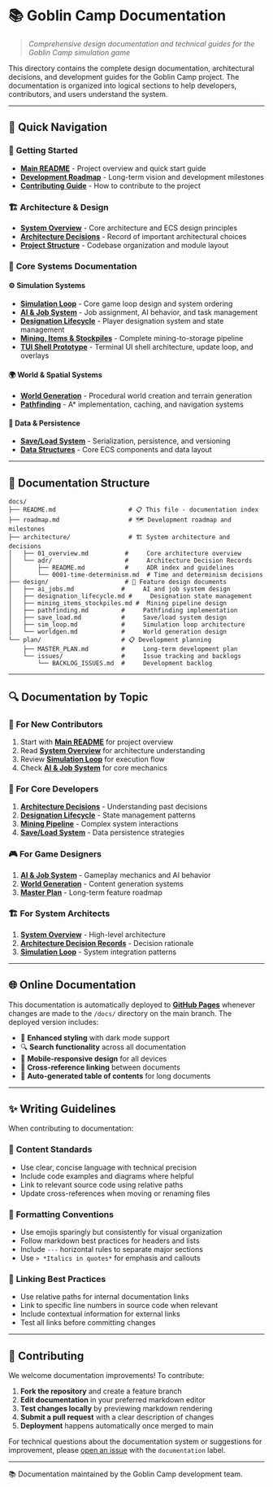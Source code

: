 # 📚 Goblin Camp Documentation

> *Comprehensive design documentation and technical guides for the Goblin Camp simulation game*

This directory contains the complete design documentation, architectural decisions, and development guides for the Goblin Camp project. The documentation is organized into logical sections to help developers, contributors, and users understand the system.

---

## 🚀 Quick Navigation

### 🎯 **Getting Started**

- **[Main README](../README.md)** - Project overview and quick start guide
- **[Development Roadmap](plan/MASTER_PLAN.md)** - Long-term vision and development milestones
- **[Contributing Guide](../README.md#contributing)** - How to contribute to the project

### 🏗️ **Architecture & Design**

- **[System Overview](architecture/01_overview.md)** - Core architecture and ECS design principles
- **[Architecture Decisions](architecture/adr/)** - Record of important architectural choices
- **[Project Structure](../README.md#project-structure)** - Codebase organization and module layout

### 💼 **Core Systems Documentation**

#### ⚙️ **Simulation Systems**

- **[Simulation Loop](design/sim_loop.md)** - Core game loop design and system ordering
- **[AI & Job System](design/ai_jobs.md)** - Job assignment, AI behavior, and task management
- **[Designation Lifecycle](design/designation_lifecycle.md)** - Player designation system and state management
- **[Mining, Items & Stockpiles](design/mining_items_stockpiles.md)** - Complete mining-to-storage pipeline
- **[TUI Shell Prototype](design/tui_shell.md)** - Terminal UI shell architecture, update loop, and overlays

#### 🌍 **World & Spatial Systems**

- **[World Generation](design/worldgen.md)** - Procedural world creation and terrain generation
- **[Pathfinding](design/pathfinding.md)** - A* implementation, caching, and navigation systems

#### 💾 **Data & Persistence**

- **[Save/Load System](design/save_load.md)** - Serialization, persistence, and versioning
- **[Data Structures](../crates/gc_core/src/components.rs)** - Core ECS components and data layout

---

## 📖 Documentation Structure

```text
docs/
├── README.md                    # 📋 This file - documentation index
├── roadmap.md                   # 🗺️ Development roadmap and milestones
├── architecture/                # 🏗️ System architecture and decisions
│   ├── 01_overview.md          #     Core architecture overview
│   └── adr/                    #     Architecture Decision Records
│       ├── README.md           #     ADR index and guidelines
│       └── 0001-time-determinism.md  # Time and determinism decisions
├── design/                     # 🎨 Feature design documents
│   ├── ai_jobs.md             #     AI and job system design
│   ├── designation_lifecycle.md #     Designation state management
│   ├── mining_items_stockpiles.md #  Mining pipeline design
│   ├── pathfinding.md         #     Pathfinding implementation
│   ├── save_load.md           #     Save/load system design
│   ├── sim_loop.md            #     Simulation loop architecture
│   └── worldgen.md            #     World generation design
└── plan/                      # 📋 Development planning
    ├── MASTER_PLAN.md         #     Long-term development plan
    └── issues/                #     Issue tracking and backlogs
        └── BACKLOG_ISSUES.md  #     Development backlog
```

---

## 🔍 Documentation by Topic

### 🎯 **For New Contributors**

1. Start with **[Main README](../README.md)** for project overview
2. Read **[System Overview](architecture/01_overview.md)** for architecture understanding
3. Review **[Simulation Loop](design/sim_loop.md)** for execution flow
4. Check **[AI & Job System](design/ai_jobs.md)** for core mechanics

### 🔧 **For Core Developers**

1. **[Architecture Decisions](architecture/adr/)** - Understanding past decisions
2. **[Designation Lifecycle](design/designation_lifecycle.md)** - State management patterns
3. **[Mining Pipeline](design/mining_items_stockpiles.md)** - Complex system interactions
4. **[Save/Load System](design/save_load.md)** - Data persistence strategies

### 🎮 **For Game Designers**

1. **[AI & Job System](design/ai_jobs.md)** - Gameplay mechanics and AI behavior
2. **[World Generation](design/worldgen.md)** - Content generation systems
3. **[Master Plan](plan/MASTER_PLAN.md)** - Long-term feature roadmap

### 🏗️ **For System Architects**

1. **[System Overview](architecture/01_overview.md)** - High-level architecture
2. **[Architecture Decision Records](architecture/adr/)** - Decision rationale
3. **[Simulation Loop](design/sim_loop.md)** - System integration patterns

---

## 🌐 Online Documentation

This documentation is automatically deployed to **[GitHub Pages](https://acaradonna.github.io/goblin-camp/)** whenever changes are made to the `/docs/` directory on the main branch. The deployed version includes:

- 🎨 **Enhanced styling** with dark mode support
- 🔍 **Search functionality** across all documentation
- 📱 **Mobile-responsive design** for all devices
- 🔗 **Cross-reference linking** between documents
- 🧭 **Auto-generated table of contents** for long documents

---

## ✨ Writing Guidelines

When contributing to documentation:

### 📝 **Content Standards**

- Use clear, concise language with technical precision
- Include code examples and diagrams where helpful
- Link to relevant source code using relative paths
- Update cross-references when moving or renaming files

### 🎨 **Formatting Conventions**

- Use emojis sparingly but consistently for visual organization
- Follow markdown best practices for headers and lists
- Include `---` horizontal rules to separate major sections
- Use `> *Italics in quotes*` for emphasis and callouts

### 🔗 **Linking Best Practices**

- Use relative paths for internal documentation links
- Link to specific line numbers in source code when relevant
- Include contextual information for external links
- Test all links before committing changes

---

## 🤝 Contributing

We welcome documentation improvements! To contribute:

1. **Fork the repository** and create a feature branch
2. **Edit documentation** in your preferred markdown editor
3. **Test changes locally** by previewing markdown rendering
4. **Submit a pull request** with a clear description of changes
5. **Deployment** happens automatically once merged to main

For technical questions about the documentation system or suggestions for improvement, please [open an issue](https://github.com/acaradonna/goblin-camp/issues) with the `documentation` label.

---

📚 Documentation maintained by the Goblin Camp development team.
